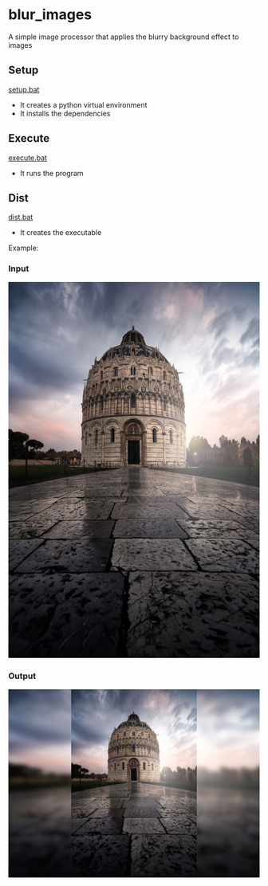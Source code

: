 # blur_images

A simple image processor that applies the blurry background effect to images

## Setup

[setup.bat](setup.bat)

- It creates a python virtual environment
- It installs the dependencies

## Execute

[execute.bat](execute.bat)

- It runs the program

## Dist

[dist.bat](dist.bat)

- It creates the executable

Example:

### Input

![Original](https://github.com/luismy2227/blur_images/blob/main/img/input_images/6-fotografia-de-Alejandro-Rodriguez-683x1024.jpg)

### Output

![Edited](https://github.com/luismy2227/blur_images/blob/main/img/output_images/6-fotografia-de-Alejandro-Rodriguez-683x1024_1200x900.png)
